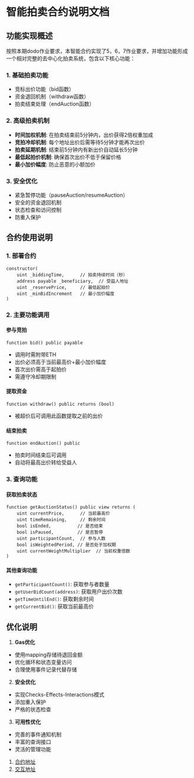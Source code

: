 # 智能拍卖合约说明文档

## 功能实现概述

按照本期dodo作业要求，本智能合约实现了5，6，7作业要求，并增加功能形成一个相对完整的去中心化拍卖系统，包含以下核心功能：

### 1. 基础拍卖功能
- 竞标出价功能（bid函数）
- 资金退回机制（withdraw函数）
- 拍卖结束处理（endAuction函数）

### 2. 高级拍卖机制
- **时间加权机制**: 在拍卖结束前5分钟内，出价获得2倍权重加成
- **竞拍冷却机制**: 每个地址出价后需等待5分钟才能再次出价
- **拍卖延期机制**: 结束前5分钟内有新出价自动延长5分钟
- **最低起拍价机制**: 确保首次出价不低于保留价格
- **最小加价幅度**: 防止恶意的小额加价

### 3. 安全优化
- 紧急暂停功能（pauseAuction/resumeAuction）
- 安全的资金退回机制
- 状态检查和访问控制
- 防重入保护

## 合约使用说明

### 1. 部署合约
```solidity
constructor(
    uint _biddingTime,      // 拍卖持续时间（秒）
    address payable _beneficiary,  // 受益人地址
    uint _reservePrice,     // 最低起拍价
    uint _minBidIncrement   // 最小加价幅度
)
```

### 2. 主要功能调用

#### 参与竞拍
```solidity
function bid() public payable
```
- 调用时需附带ETH
- 出价必须高于当前最高价+最小加价幅度
- 首次出价需高于起拍价
- 需遵守冷却期限制

#### 提取资金
```solidity
function withdraw() public returns (bool)
```
- 被超价后可调用此函数提取之前的出价

#### 结束拍卖
```solidity
function endAuction() public
```
- 拍卖时间结束后可调用
- 自动将最高出价转给受益人

### 3. 查询功能

#### 获取拍卖状态
```solidity
function getAuctionStatus() public view returns (
    uint currentPrice,      // 当前最高价
    uint timeRemaining,     // 剩余时间
    bool isEnded,          // 是否结束
    bool isPaused,         // 是否暂停
    uint participantCount,  // 参与人数
    bool isWeightedPeriod, // 是否处于加权期
    uint currentWeightMultiplier  // 当前权重倍数
)
```

#### 其他查询功能
- `getParticipantCount()`: 获取参与者数量
- `getUserBidCount(address)`: 获取用户出价次数
- `getTimeUntilEnd()`: 获取剩余时间
- `getCurrentBid()`: 获取当前最高价

## 优化说明

1. **Gas优化**
- 使用mapping存储待退回金额
- 优化循环和状态变量访问
- 合理使用事件记录代替存储

2. **安全优化**
- 实现Checks-Effects-Interactions模式
- 添加重入保护
- 严格的状态检查

3. **可用性优化**
- 完善的事件通知机制
- 丰富的查询接口
- 灵活的管理功能

1. [合约地址](https://sepolia.etherscan.io/address/0xbd1eac0ad894fb6e78ff0c4272a1a02ab4f10cbb)
2. [交互地址](https://sepolia.etherscan.io/address/0xBd1eAC0ad894FB6e78FF0c4272a1a02Ab4f10cBB#writeContract)
